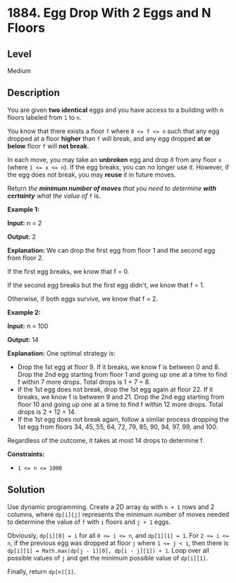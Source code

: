 # 1884. Egg Drop With 2 Eggs and N Floors
## Level
Medium

## Description
You are given **two identical** eggs and you have access to a building with n floors labeled from `1` to `n`.

You know that there exists a floor `f` where `0 <= f <= n` such that any egg dropped at a floor **higher** than `f` will break, and any egg dropped **at or below** floor `f` will **not break**.

In each move, you may take an **unbroken** egg and drop it from any floor `x` (where `1 <= x <= n`). If the egg breaks, you can no longer use it. However, if the egg does not break, you may **reuse** it in future moves.

Return *the **minimum number of moves** that you need to determine **with certainty** what the value of* `f` is.

**Example 1:**

**Input:** n = 2

**Output:** 2

**Explanation:** We can drop the first egg from floor 1 and the second egg from floor 2.

If the first egg breaks, we know that f = 0.

If the second egg breaks but the first egg didn't, we know that f = 1.

Otherwise, if both eggs survive, we know that f = 2.

**Example 2:**

**Input:** n = 100

**Output:** 14

**Explanation:** One optimal strategy is:
- Drop the 1st egg at floor 9. If it breaks, we know f is between 0 and 8. Drop the 2nd egg starting from floor 1 and going up one at a time to find f within 7 more drops. Total drops is 1 + 7 = 8.
- If the 1st egg does not break, drop the 1st egg again at floor 22. If it breaks, we know f is between 9 and 21. Drop the 2nd egg starting from floor 10 and going up one at a time to find f within 12 more drops. Total drops is 2 + 12 = 14.
- If the 1st egg does not break again, follow a similar process dropping the 1st egg from floors 34, 45, 55, 64, 72, 79, 85, 90, 94, 97, 99, and 100.

Regardless of the outcome, it takes at most 14 drops to determine f.

**Constraints:**

* `1 <= n <= 1000`

## Solution
Use dynamic programming. Create a 2D array `dp` with `n + 1` rows and 2 columns, where `dp[i][j]` represents the minimum number of moves needed to determine the value of `f` with `i` floors and `j + 1` eggs.

Obviously, `dp[i][0] = i` for all `0 <= i <= n`, and `dp[1][1] = 1`. For `2 <= i <= n`, if the previous egg was dropped at floor `j` where `1 <= j < i`, then there is `dp[i][1] = Math.max(dp[j - 1][0], dp[i - j][1]) + 1`. Loop over all possible values of `j` and get the minimum possible value of `dp[i][1]`.

Finally, return `dp[n][1]`.
